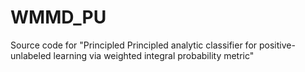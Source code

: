 # WMMD_PU
Source code for "Principled Principled analytic classifier for positive-unlabeled learning via weighted integral probability metric"
